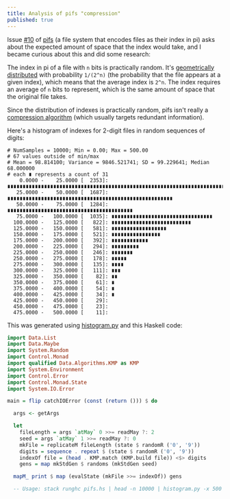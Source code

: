 ```yaml
---
title: Analysis of pifs "compression"
published: true
---
```


Issue [#10][2] of [pifs][1] (a file system that encodes files as their index in pi) asks about the expected amount of space that the index would take, and I became curious about this and did some research:

The index in pi of a file with `n` bits is practically random. It's [geometrically distributed][4] with probability `1/(2^n)` (the probability that the file appears at a given index), which means that the average index is `2^n`. The index requires an average of `n` bits to represent, which is the same amount of space that the original file takes.

Since the distribution of indexes is practically random, pifs isn't really a [compression algorithm][5] (which usually targets redundant information).

Here's a histogram of indexes for 2-digit files in random sequences of digits:

```
# NumSamples = 10000; Min = 0.00; Max = 500.00
# 67 values outside of min/max
# Mean = 98.814100; Variance = 9846.521741; SD = 99.229641; Median 68.000000
# each ∎ represents a count of 31
    0.0000 -    25.0000 [  2353]: ∎∎∎∎∎∎∎∎∎∎∎∎∎∎∎∎∎∎∎∎∎∎∎∎∎∎∎∎∎∎∎∎∎∎∎∎∎∎∎∎∎∎∎∎∎∎∎∎∎∎∎∎∎∎∎∎∎∎∎∎∎∎∎∎∎∎∎∎∎∎∎∎∎∎∎
   25.0000 -    50.0000 [  1687]: ∎∎∎∎∎∎∎∎∎∎∎∎∎∎∎∎∎∎∎∎∎∎∎∎∎∎∎∎∎∎∎∎∎∎∎∎∎∎∎∎∎∎∎∎∎∎∎∎∎∎∎∎∎∎
   50.0000 -    75.0000 [  1284]: ∎∎∎∎∎∎∎∎∎∎∎∎∎∎∎∎∎∎∎∎∎∎∎∎∎∎∎∎∎∎∎∎∎∎∎∎∎∎∎∎∎
   75.0000 -   100.0000 [  1035]: ∎∎∎∎∎∎∎∎∎∎∎∎∎∎∎∎∎∎∎∎∎∎∎∎∎∎∎∎∎∎∎∎∎
  100.0000 -   125.0000 [   822]: ∎∎∎∎∎∎∎∎∎∎∎∎∎∎∎∎∎∎∎∎∎∎∎∎∎∎
  125.0000 -   150.0000 [   581]: ∎∎∎∎∎∎∎∎∎∎∎∎∎∎∎∎∎∎
  150.0000 -   175.0000 [   521]: ∎∎∎∎∎∎∎∎∎∎∎∎∎∎∎∎
  175.0000 -   200.0000 [   392]: ∎∎∎∎∎∎∎∎∎∎∎∎
  200.0000 -   225.0000 [   294]: ∎∎∎∎∎∎∎∎∎
  225.0000 -   250.0000 [   246]: ∎∎∎∎∎∎∎
  250.0000 -   275.0000 [   178]: ∎∎∎∎∎
  275.0000 -   300.0000 [   135]: ∎∎∎∎
  300.0000 -   325.0000 [   111]: ∎∎∎
  325.0000 -   350.0000 [    82]: ∎∎
  350.0000 -   375.0000 [    61]: ∎
  375.0000 -   400.0000 [    54]: ∎
  400.0000 -   425.0000 [    34]: ∎
  425.0000 -   450.0000 [    29]:
  450.0000 -   475.0000 [    23]:
  475.0000 -   500.0000 [    11]:
```

This was generated using [histogram.py][6] and this Haskell code:

```haskell
import Data.List
import Data.Maybe
import System.Random
import Control.Monad
import qualified Data.Algorithms.KMP as KMP
import System.Environment
import Control.Error
import Control.Monad.State
import System.IO.Error

main = flip catchIOError (const (return ())) $ do

  args <- getArgs

  let
    fileLength = args `atMay` 0 >>= readMay ?: 2
    seed = args `atMay` 1 >>= readMay ?: 0
    mkFile = replicateM fileLength (state $ randomR ('0', '9'))
    digits = sequence . repeat $ (state $ randomR ('0', '9'))
    indexOf file = (head . KMP.match (KMP.build file)) <$> digits
    gens = map mkStdGen $ randoms (mkStdGen seed)

  mapM_ print $ map (evalState (mkFile >>= indexOf)) gens

  -- Usage: stack runghc pifs.hs | head -n 10000 | histogram.py -x 500 -b 20
```

[1]: https://github.com/philipl/pifs
[2]: https://github.com/philipl/pifs/issues/10
[4]: https://en.wikipedia.org/wiki/Geometric_distribution
[5]: https://en.wikipedia.org/wiki/Data_compression
[6]: https://github.com/bitly/data_hacks#histogrampy